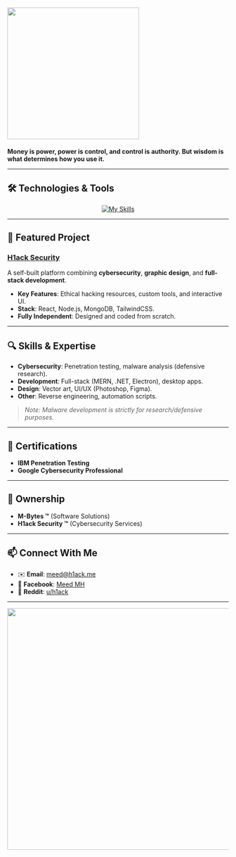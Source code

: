 # <img src="https://files.catbox.moe/clzwth.png" width="300px">

**Money is power, power is control, and control is authority. But wisdom is what determines how you use it.**  

---

## 🛠️ **Technologies & Tools**  
<div align="center">

[![My Skills](https://skillicons.dev/icons?i=java,bash,cs,cpp,css,html,discord,dotnet,electron,express,firebase,git,github,kali,linux,mongodb,mysql,nodejs,npm,photoshop,php,postman,py,qt,react,tailwind&theme=dark)](https://skillicons.dev)

</div>

---

## 🚀 **Featured Project**  
### [H1ack Security](https://h1ack.me)  
A self-built platform combining **cybersecurity**, **graphic design**, and **full-stack development**.  
- **Key Features**: Ethical hacking resources, custom tools, and interactive UI.  
- **Stack**: React, Node.js, MongoDB, TailwindCSS.  
- **Fully Independent**: Designed and coded from scratch.  

---

## 🔍 **Skills & Expertise**  
- **Cybersecurity**: Penetration testing, malware analysis (defensive research).  
- **Development**: Full-stack (MERN, .NET, Electron), desktop apps.  
- **Design**: Vector art, UI/UX (Photoshop, Figma).  
- **Other**: Reverse engineering, automation scripts.  

> *Note: Malware development is strictly for research/defensive purposes.*  

---

## 📜 **Certifications**  
- **IBM Penetration Testing**  
- **Google Cybersecurity Professional**  

---

## 🏢 **Ownership**  
- **M-Bytes ™** (Software Solutions)  
- **H1ack Security ™** (Cybersecurity Services)  

---

## 📫 **Connect With Me**  
- ✉️ **Email**: [meed@h1ack.me](mailto:meed@h1ack.me)  
- 💬 **Facebook**: [Meed MH](https://www.facebook.com/hack.meplz/)  
- 📌 **Reddit**: [u/h1ack](https://www.reddit.com/user/h1ack/)  

---

<div align="center">
  <img src="https://github.com/user-attachments/assets/0cd17d3c-5da0-44b5-8d05-13f4c3056efc" width="550px">
</div>
